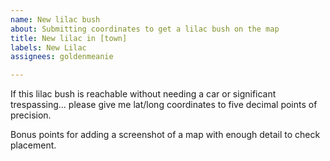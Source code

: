 ```yaml
---
name: New lilac bush
about: Submitting coordinates to get a lilac bush on the map
title: New lilac in [town]
labels: New Lilac
assignees: goldenmeanie

---
```


If this lilac bush is reachable without needing a car or significant trespassing...
please give me lat/long coordinates to five decimal points of precision.

Bonus points for adding a screenshot of a map with enough detail to check placement.
